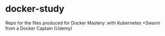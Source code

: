 # docker-study
Repo for the files produced for Docker Mastery: with Kubernetes +Swarm from a Docker Captain (Udemy)

